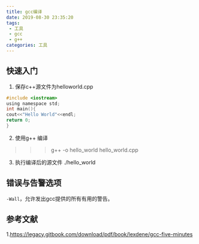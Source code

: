 ```yaml
---
title: gcc编译
date: 2019-08-30 23:35:20
tags:
 - 工具
 - gcc
 - g++
categories: 工具
---
```



## 快速入门
1. 保存c++源文件为helloworld.cpp
``` c
#include <iostream>
using namespace std;
int main(){
cout<<"Hello World"<<endl;
return 0;
}
```
2. 使用g++ 编译
>>> g++ -o hello_world hello_world.cpp
3. 执行编译后的源文件
./hello_world

## 错误与告警选项
`-Wall`，允许发出gcc提供的所有有用的警告。

## 参考文献
1.https://legacy.gitbook.com/download/pdf/book/lexdene/gcc-five-minutes
